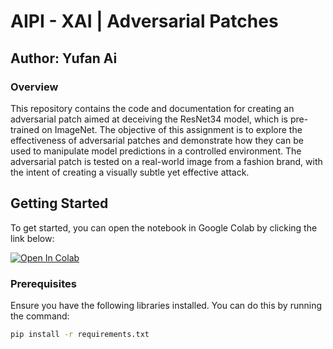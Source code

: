 # AIPI - XAI | Adversarial Patches

## Author: Yufan Ai

### Overview
This repository contains the code and documentation for creating an adversarial patch aimed at deceiving the ResNet34 model, which is pre-trained on ImageNet. The objective of this assignment is to explore the effectiveness of adversarial patches and demonstrate how they can be used to manipulate model predictions in a controlled environment. The adversarial patch is tested on a real-world image from a fashion brand, with the intent of creating a visually subtle yet effective attack.

## Getting Started

To get started, you can open the notebook in Google Colab by clicking the link below:

[![Open In Colab](https://colab.research.google.com/assets/colab-badge.svg)](https://colab.research.google.com/drive/1aZGfIlrOnx4wOd0ZBtRdt3ih3AT1vW27?usp=sharing#scrollTo=eHZGuy4DUNqy)


### Prerequisites

Ensure you have the following libraries installed. You can do this by running the command:

```bash
pip install -r requirements.txt

